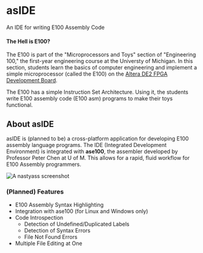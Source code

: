 # asIDE
An IDE for writing E100 Assembly Code

#### The Hell is E100?

The E100 is part of the "Microprocessors and Toys" section of "Engineering 100," the first-year engineering course at the Universty of Michigan. In this section, students learn the basics of computer engineering and implement a simple microprocessor (called the E100) on the [Altera DE2 FPGA Development Board](http://wl.altera.com/education/univ/materials/boards/de2/unv-de2-board.html).

The E100 has a simple Instruction Set Architecture. Using it, the students write E100 assembly code (E100 asm) programs to make their toys functional.

## About asIDE

asIDE is (planned to be) a cross-platform application for developing E100 assembly language programs. The IDE (Integrated Development Environment) is integrated with **ase100**, the assembler developed by Professor Peter Chen at U of M. This allows for a rapid, fluid workflow for E100 Assembly programmers.

![A nastyass screenshot](http://i.imgur.com/fhXIV97.png)

### (Planned) Features

* E100 Assembly Syntax Highlighting
* Integration with ase100 (for Linux and Windows only)
* Code Introspection
  * Detection of Undefined/Duplicated Labels
  * Detection of Syntax Errors
  * File Not Found Errors
* Multiple File Editing at One

